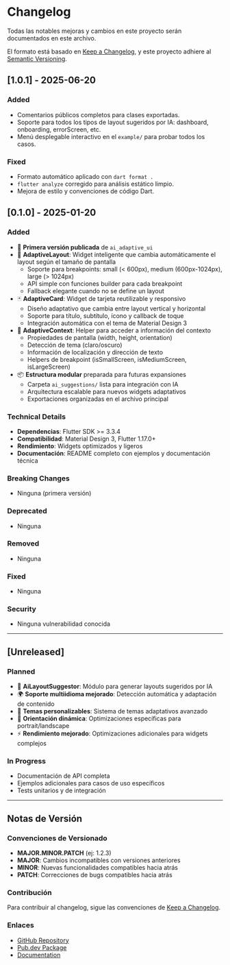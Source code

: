 # Changelog

Todas las notables mejoras y cambios en este proyecto serán documentados en este archivo.

El formato está basado en [Keep a Changelog](https://keepachangelog.com/en/1.0.0/),
y este proyecto adhiere al [Semantic Versioning](https://semver.org/spec/v2.0.0.html).

## [1.0.1] - 2025-06-20

### Added
- Comentarios públicos completos para clases exportadas.
- Soporte para todos los tipos de layout sugeridos por IA: dashboard, onboarding, errorScreen, etc.
- Menú desplegable interactivo en el `example/` para probar todos los casos.

### Fixed
- Formato automático aplicado con `dart format .`
- `flutter analyze` corregido para análisis estático limpio.
- Mejora de estilo y convenciones de código Dart.

## [0.1.0] - 2025-01-20

### Added
- 🎉 **Primera versión publicada** de `ai_adaptive_ui`
- 🎯 **AdaptiveLayout**: Widget inteligente que cambia automáticamente el layout según el tamaño de pantalla
  - Soporte para breakpoints: small (< 600px), medium (600px-1024px), large (> 1024px)
  - API simple con funciones builder para cada breakpoint
  - Fallback elegante cuando no se define un layout
- 🃏 **AdaptiveCard**: Widget de tarjeta reutilizable y responsivo
  - Diseño adaptativo que cambia entre layout vertical y horizontal
  - Soporte para título, subtítulo, ícono y callback de toque
  - Integración automática con el tema de Material Design 3
- 🔧 **AdaptiveContext**: Helper para acceder a información del contexto
  - Propiedades de pantalla (width, height, orientation)
  - Detección de tema (claro/oscuro)
  - Información de localización y dirección de texto
  - Helpers de breakpoint (isSmallScreen, isMediumScreen, isLargeScreen)
- 📦 **Estructura modular** preparada para futuras expansiones
  - Carpeta `ai_suggestions/` lista para integración con IA
  - Arquitectura escalable para nuevos widgets adaptativos
  - Exportaciones organizadas en el archivo principal

### Technical Details
- **Dependencias**: Flutter SDK >= 3.3.4
- **Compatibilidad**: Material Design 3, Flutter 1.17.0+
- **Rendimiento**: Widgets optimizados y ligeros
- **Documentación**: README completo con ejemplos y documentación técnica

### Breaking Changes
- Ninguna (primera versión)

### Deprecated
- Ninguna

### Removed
- Ninguna

### Fixed
- Ninguna

### Security
- Ninguna vulnerabilidad conocida

---

## [Unreleased]

### Planned
- 🤖 **AiLayoutSuggestor**: Módulo para generar layouts sugeridos por IA
- 🌍 **Soporte multiidioma mejorado**: Detección automática y adaptación de contenido
- 🎨 **Temas personalizables**: Sistema de temas adaptativos avanzado
- 📱 **Orientación dinámica**: Optimizaciones específicas para portrait/landscape
- ⚡ **Rendimiento mejorado**: Optimizaciones adicionales para widgets complejos

### In Progress
- Documentación de API completa
- Ejemplos adicionales para casos de uso específicos
- Tests unitarios y de integración

---

## Notas de Versión

### Convenciones de Versionado
- **MAJOR.MINOR.PATCH** (ej: 1.2.3)
- **MAJOR**: Cambios incompatibles con versiones anteriores
- **MINOR**: Nuevas funcionalidades compatibles hacia atrás
- **PATCH**: Correcciones de bugs compatibles hacia atrás

### Contribución
Para contribuir al changelog, sigue las convenciones de [Keep a Changelog](https://keepachangelog.com/en/1.0.0/).

### Enlaces
- [GitHub Repository](https://github.com/Alsahim0420/ai_adaptive_ui)
- [Pub.dev Package](https://pub.dev/packages/ai_adaptive_ui)
- [Documentation](https://pub.dev/documentation/ai_adaptive_ui)
